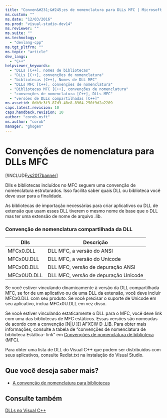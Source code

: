 ```yaml
---
title: "Conven&#231;&#245;es de nomenclatura para DLLs MFC | Microsoft Docs"
ms.custom: ""
ms.date: "12/03/2016"
ms.prod: "visual-studio-dev14"
ms.reviewer: ""
ms.suite: ""
ms.technology: 
  - "devlang-cpp"
ms.tgt_pltfrm: ""
ms.topic: "article"
dev_langs: 
  - "C++"
helpviewer_keywords: 
  - "DLLs [C++], nomes de bibliotecas"
  - "DLLs [C++], convenções de nomenclatura"
  - "bibliotecas [C++], Nomes de DLL MFC"
  - "DLLs MFC [C++], convenções de nomenclatura"
  - "Bibliotecas MFC [C++], convenções de nomenclatura"
  - "convenções de nomenclatura [C++], DLLs MFC"
  - "versões de DLLs compartilhadas [C++]"
ms.assetid: 0db9c3f3-87d3-40e8-8964-250f9d2a2209
caps.latest.revision: 10
caps.handback.revision: 10
author: "corob-msft"
ms.author: "corob"
manager: "ghogen"
---
```

# Conven&#231;&#245;es de nomenclatura para DLLs MFC
[!INCLUDE[vs2017banner](../assembler/inline/includes/vs2017banner.md)]

Dlls e bibliotecas incluídos no MFC seguem uma convenção de nomenclatura estruturados.  Isso facilita saber quais DLL ou biblioteca você deve usar para a finalidade.  
  
 As bibliotecas de importação necessárias para criar aplicativos ou DLL de extensão que usam esses DLL tiverem o mesmo nome de base que o DLL mas ter uma extensão de nome de arquivo .lib.  
  
### Convenção de nomenclatura compartilhada da DLL  
  
|Dlls|Descrição|  
|----------|---------------|  
|MFCx0.DLL|DLL MFC, a versão do ANSI|  
|MFCx0U.DLL|DLL MFC, a versão do Unicode|  
|MFCx0D.DLL|DLL MFC, versão de depuração ANSI|  
|MFCx0UD.DLL|DLL MFC, versão de depuração Unicode|  
  
 Se você estiver vinculando dinamicamente à versão da DLL compartilhada MFC, se for de um aplicativo ou de uma DLL da extensão, você deve incluir MFCx0.DLL com seu produto.  Se você precisar o suporte de Unicode em seu aplicativo, inclua MFCx0U.DLL em vez disso.  
  
 Se você estiver vinculando estaticamente o DLL para o MFC, você deve link com uma das bibliotecas de MFC estáticos.  Essas versões são nomeadas de acordo com a convenção \[N&#124;U \]\[\] AFXCW D .LIB.  Para obter mais informações, consulte a tabela de “convenções de nomenclatura de biblioteca Estática\- link” em [Convenções de nomenclatura de biblioteca](../Topic/Library%20Naming%20Conventions.md) \(MFC\).  
  
 Para obter uma lista de DLL do Visual C\+\+ que podem ser distribuídos com seus aplicativos, consulte Redist.txt na instalação do Visual Studio.  
  
## Que você deseja saber mais?  
  
-   [A convenção de nomenclatura para bibliotecas](../Topic/Library%20Naming%20Conventions.md)  
  
## Consulte também  
 [DLLs no Visual C\+\+](../build/dlls-in-visual-cpp.md)